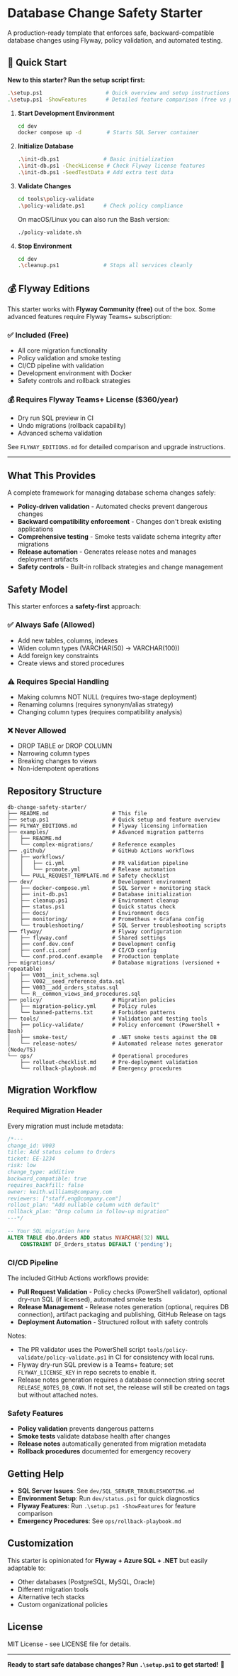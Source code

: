 # Database Change Safety Starter

A production-ready template that enforces safe, backward-compatible database changes using Flyway, policy validation, and automated testing.

## 🚀 Quick Start

**New to this starter? Run the setup script first:**
```bash
.\setup.ps1                    # Quick overview and setup instructions  
.\setup.ps1 -ShowFeatures      # Detailed feature comparison (free vs paid)
```

1. **Start Development Environment**
   ```bash
   cd dev
   docker compose up -d        # Starts SQL Server container
   ```

2. **Initialize Database**  
   ```bash
   .\init-db.ps1              # Basic initialization
   .\init-db.ps1 -CheckLicense # Check Flyway license features
   .\init-db.ps1 -SeedTestData # Add extra test data
   ```

3. **Validate Changes**
   ```bash
   cd tools\policy-validate
   .\policy-validate.ps1      # Check policy compliance
   ```
   On macOS/Linux you can also run the Bash version:
   ```bash
   ./policy-validate.sh
   ```

4. **Stop Environment**
   ```bash
   cd dev
   .\cleanup.ps1              # Stops all services cleanly
   ```

## 💰 Flyway Editions

This starter works with **Flyway Community (free)** out of the box. Some advanced features require Flyway Teams+ subscription:

### ✅ **Included (Free)**
- All core migration functionality
- Policy validation and smoke testing
- CI/CD pipeline with validation
- Development environment with Docker
- Safety controls and rollback strategies

### 💰 **Requires Flyway Teams+ License ($360/year)**
- Dry run SQL preview in CI
- Undo migrations (rollback capability)
- Advanced schema validation

See `FLYWAY_EDITIONS.md` for detailed comparison and upgrade instructions.

---

## What This Provides

A complete framework for managing database schema changes safely:

- **Policy-driven validation** - Automated checks prevent dangerous changes
- **Backward compatibility enforcement** - Changes don't break existing applications  
- **Comprehensive testing** - Smoke tests validate schema integrity after migrations
- **Release automation** - Generates release notes and manages deployment artifacts
- **Safety controls** - Built-in rollback strategies and change management

## Safety Model

This starter enforces a **safety-first** approach:

### ✅ Always Safe (Allowed)
- Add new tables, columns, indexes
- Widen column types (VARCHAR(50) → VARCHAR(100))
- Add foreign key constraints
- Create views and stored procedures

### ⚠️ Requires Special Handling
- Making columns NOT NULL (requires two-stage deployment)
- Renaming columns (requires synonym/alias strategy)  
- Changing column types (requires compatibility analysis)

### ❌ Never Allowed
- DROP TABLE or DROP COLUMN
- Narrowing column types
- Breaking changes to views
- Non-idempotent operations

## Repository Structure

```
db-change-safety-starter/
├── README.md                    # This file
├── setup.ps1                    # Quick setup and feature overview
├── FLYWAY_EDITIONS.md           # Flyway licensing information
├── examples/                    # Advanced migration patterns
│   ├── README.md
│   └── complex-migrations/      # Reference examples
├── .github/                     # GitHub Actions workflows
│   ├── workflows/
│   │   ├── ci.yml               # PR validation pipeline
│   │   └── promote.yml          # Release automation
│   └── PULL_REQUEST_TEMPLATE.md # Safety checklist
├── dev/                         # Development environment
│   ├── docker-compose.yml       # SQL Server + monitoring stack
│   ├── init-db.ps1              # Database initialization
│   ├── cleanup.ps1              # Environment cleanup
│   ├── status.ps1               # Quick status check
│   ├── docs/                    # Environment docs
│   ├── monitoring/              # Prometheus + Grafana config
│   └── troubleshooting/         # SQL Server troubleshooting scripts
├── flyway/                      # Flyway configuration
│   ├── flyway.conf              # Shared settings
│   ├── conf.dev.conf            # Development config
│   ├── conf.ci.conf             # CI/CD config
│   └── conf.prod.conf.example   # Production template
├── migrations/                  # Database migrations (versioned + repeatable)
│   ├── V001__init_schema.sql
│   ├── V002__seed_reference_data.sql
│   ├── V003__add_orders_status.sql
│   └── R__common_views_and_procedures.sql
├── policy/                      # Migration policies
│   ├── migration-policy.yml     # Policy rules
│   └── banned-patterns.txt      # Forbidden patterns
├── tools/                       # Validation and testing tools
│   ├── policy-validate/         # Policy enforcement (PowerShell + Bash)
│   ├── smoke-test/              # .NET smoke tests against the DB
│   └── release-notes/           # Automated release notes generator (Node/TS)
└── ops/                         # Operational procedures
    ├── rollout-checklist.md     # Pre-deployment validation
    └── rollback-playbook.md     # Emergency procedures
```

## Migration Workflow

### Required Migration Header
Every migration must include metadata:

```sql
/*---
change_id: V003
title: Add status column to Orders  
ticket: EE-1234
risk: low
change_type: additive
backward_compatible: true
requires_backfill: false
owner: keith.williams@company.com
reviewers: ["staff.eng@company.com"]
rollout_plan: "Add nullable column with default"
rollback_plan: "Drop column in follow-up migration"
---*/

-- Your SQL migration here
ALTER TABLE dbo.Orders ADD status NVARCHAR(32) NULL 
    CONSTRAINT DF_Orders_status DEFAULT ('pending');
```

### CI/CD Pipeline

The included GitHub Actions workflows provide:

- **Pull Request Validation** - Policy checks (PowerShell validator), optional dry-run SQL (if licensed), automated smoke tests
- **Release Management** - Release notes generation (optional, requires DB connection), artifact packaging and publishing, GitHub Release on tags
- **Deployment Automation** - Structured rollout with safety controls

Notes:
- The PR validator uses the PowerShell script `tools/policy-validate/policy-validate.ps1` in CI for consistency with local runs.
- Flyway dry-run SQL preview is a Teams+ feature; set `FLYWAY_LICENSE_KEY` in repo secrets to enable it.
- Release notes generation requires a database connection string secret `RELEASE_NOTES_DB_CONN`. If not set, the release will still be created on tags but without attached notes.

### Safety Features

- **Policy validation** prevents dangerous patterns
- **Smoke tests** validate database health after changes
- **Release notes** automatically generated from migration metadata
- **Rollback procedures** documented for emergency recovery

## Getting Help

- **SQL Server Issues**: See `dev/SQL_SERVER_TROUBLESHOOTING.md` 
- **Environment Setup**: Run `dev/status.ps1` for quick diagnostics
- **Flyway Features**: Run `.\setup.ps1 -ShowFeatures` for feature comparison
- **Emergency Procedures**: See `ops/rollback-playbook.md`

## Customization

This starter is opinionated for **Flyway + Azure SQL + .NET** but easily adaptable to:
- Other databases (PostgreSQL, MySQL, Oracle)  
- Different migration tools
- Alternative tech stacks
- Custom organizational policies

## License

MIT License - see LICENSE file for details.

---

**Ready to start safe database changes? Run `.\setup.ps1` to get started!** 🚀

